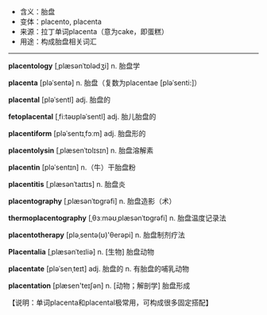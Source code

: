 - <span class="definition">含义：胎盘</span>
- <span class="definition">变体：placento, placenta</span>
- <span class="definition">来源：拉丁单词placenta（意为cake，即蛋糕）</span>
- <span class="definition">用途：构成胎盘相关词汇</span>


---


<span class="vocabulary">**placentology**</span> [ˌplæsənˈtɒlədʒi] n. 胎盘学

<span class="vocabulary">**placenta**</span> [pləˈsentə] n. 胎盘（复数为placentae [pləˈsenti:]）

<span class="vocabulary">**placental**</span> [pləˈsentl] adj. 胎盘的

<span class="vocabulary">**fetoplacental**</span> [ˌfi:təʊpləˈsentl] adj. 胎儿胎盘的  

<span class="vocabulary">**placentiform**</span> [pləˈsentɪˌfɔːm] adj. 胎盘形的

<span class="vocabulary">**placentolysin**</span> [ˌplæsenˈtɒlɪsɪn] n. 胎盘溶解素

<span class="vocabulary">**placentin**</span> [pləˈsentɪn] n.（牛）干胎盘粉

<span class="vocabulary">**placentitis**</span> [ˌplæsənˈtaɪtɪs] n. 胎盘炎

<span class="vocabulary">**placentography**</span> [ˌplæsənˈtɒgrəfi] n. 胎盘造影（术）

<span class="vocabulary">**thermoplacentography**</span> [ˌθɜːməʊˌplæsənˈtɒgrəfi] n. 胎盘温度记录法  

<span class="vocabulary">**placentotherapy**</span> [plәˌsentә(ʊ)'θerәpi] n. 胎盘制剂疗法

<span class="vocabulary">**Placentalia**</span> [ˌplæsənˈteɪliə] n. [生物] 胎盘动物

<span class="vocabulary">**placentate**</span> [pləˈsenˌteɪt] adj. 胎盘的 n. 有胎盘的哺乳动物

<span class="vocabulary">**placentation**</span> [plæsen'teɪʃən] n. [动物；解剖学] 胎盘形成

【说明：单词placenta和placental极常用，可构成很多固定搭配】
